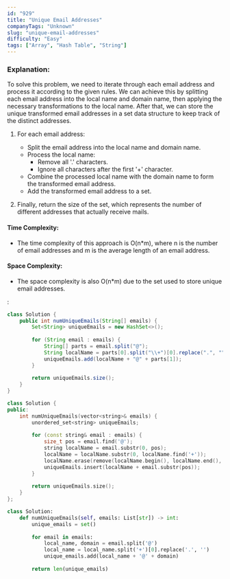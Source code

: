 ```yaml
---
id: "929"
title: "Unique Email Addresses"
companyTags: "Unknown"
slug: "unique-email-addresses"
difficulty: "Easy"
tags: ["Array", "Hash Table", "String"]
---
```


### Explanation:
To solve this problem, we need to iterate through each email address and process it according to the given rules. We can achieve this by splitting each email address into the local name and domain name, then applying the necessary transformations to the local name. After that, we can store the unique transformed email addresses in a set data structure to keep track of the distinct addresses.

1. For each email address:
   - Split the email address into the local name and domain name.
   - Process the local name:
     - Remove all '.' characters.
     - Ignore all characters after the first '+' character.
   - Combine the processed local name with the domain name to form the transformed email address.
   - Add the transformed email address to a set.

2. Finally, return the size of the set, which represents the number of different addresses that actually receive mails.

#### Time Complexity:
- The time complexity of this approach is O(n*m), where n is the number of email addresses and m is the average length of an email address.

#### Space Complexity:
- The space complexity is also O(n*m) due to the set used to store unique email addresses.

:

```java
class Solution {
    public int numUniqueEmails(String[] emails) {
        Set<String> uniqueEmails = new HashSet<>();
        
        for (String email : emails) {
            String[] parts = email.split("@");
            String localName = parts[0].split("\\+")[0].replace(".", "");
            uniqueEmails.add(localName + "@" + parts[1]);
        }
        
        return uniqueEmails.size();
    }
}
```

```cpp
class Solution {
public:
    int numUniqueEmails(vector<string>& emails) {
        unordered_set<string> uniqueEmails;
        
        for (const string& email : emails) {
            size_t pos = email.find('@');
            string localName = email.substr(0, pos);
            localName = localName.substr(0, localName.find('+'));
            localName.erase(remove(localName.begin(), localName.end(), '.'), localName.end());
            uniqueEmails.insert(localName + email.substr(pos));
        }
        
        return uniqueEmails.size();
    }
};
```

```python
class Solution:
    def numUniqueEmails(self, emails: List[str]) -> int:
        unique_emails = set()
        
        for email in emails:
            local_name, domain = email.split('@')
            local_name = local_name.split('+')[0].replace('.', '')
            unique_emails.add(local_name + '@' + domain)
        
        return len(unique_emails)
```